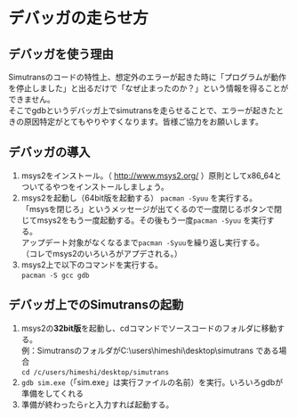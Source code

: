 # デバッガの走らせ方
## デバッガを使う理由
Simutransのコードの特性上、想定外のエラーが起きた時に「プログラムが動作を停止しました」と出るだけで「なぜ止まったのか？」という情報を得ることができません。  
そこでgdbというデバッガ上でsimutransを走らせることで、エラーが起きたときの原因特定がとてもやりやすくなります。皆様ご協力をお願いします。
## デバッガの導入
1. msys2をインストール。（ http://www.msys2.org/ ）原則としてx86_64とついてるやつをインストールしましょう。  
2. msys2を起動し（64bit版を起動する） `pacman -Syuu` を実行する。  
「msysを閉じろ」というメッセージが出てくるので一度閉じるボタンで閉じてmsys2をもう一度起動する。その後もう一度`pacman -Syuu` を実行する。  
アップデート対象がなくなるまで`pacman -Syuu`を繰り返し実行する。  
（コレでmsys2のいろいろがアプデされる。）  
3. msys2上で以下のコマンドを実行する。  
`pacman -S gcc gdb`
## デバッガ上でのSimutransの起動
1. msys2の**32bit版**を起動し、cdコマンドでソースコードのフォルダに移動する。  
例：SimutransのフォルダがC:\users\himeshi\desktop\simutrans である場合  
`cd /c/users/himeshi/desktop/simutrans`
2. `gdb sim.exe`（「sim.exe」は実行ファイルの名前）を実行。いろいろgdbが準備をしてくれる  
3. 準備が終わったら`r`と入力すれば起動する。
